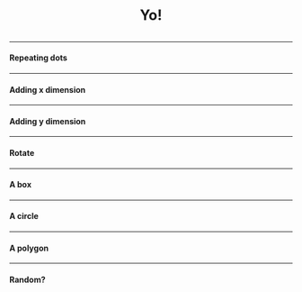 <div style="display:flex; justify-content: center; align-items: center; height: 85vh:">
<h2 >
<big>
Yo!
</big>
</h2>
</div>

---


#### Repeating dots
<div>
<f-slider-data :sliders="[
    { title: 'step', from: 0.1, to: 2, value: 0.5, float: true },
  ]">
  <f-scene slot-scope="sdata" width="1000" height="500">
    <f-repeat-grid :step="sdata.value[0]">
      <f-group slot-scope="rdata">
        <f-group>  
          <f-line
            :points="[
              { x: 0, y: 0 },
              { x: 0, y: 0 },
            ]" 
            :stroke-width="3"
          />
        <f-group>
      </f-group>
    </f-repeat-grid>
  </f-scene>
</f-slider-data>
</div>

---

#### Adding x dimension
<div>
<f-slider-data :sliders="[
    { title: 'step', from: 0.1, to: 2, value: 0.5, float: true },
    { title: 'x-shift', from: -3, to: 3, value: 0.02, float: true },
  ]">
  <f-scene slot-scope="sdata" width="1000" height="500">
    <f-repeat-grid :step="sdata.value[0]">
      <f-group slot-scope="rdata">
          <f-line
            :points="[
              { x: 0, y: 0 },
              { x: sdata.value[1], y: 0 },
            ]" 
            :stroke-width="3" 
          />
      </f-group>
    </f-repeat-grid>
  </f-scene>
</f-slider-data>
</div>

---

#### Adding y dimension
<div>
<f-slider-data :sliders="[
    { title: 'step', from: 0.1, to: 2, value: 0.5, float: true },
    { title: 'x-shift', from: -3, to: 3, value: 0, float: true },
    { title: 'y-shift', from: -3, to: 3, value: 0.02, float: true },
  ]">
  <f-scene slot-scope="sdata" width="1000" height="500">
    <f-repeat-grid :step="sdata.value[0]">
      <f-group slot-scope="rdata">
          <f-line
            :points="[
              { x: 0, y: 0 },
              { x: sdata.value[1], y: sdata.value[2] },
            ]" 
            :stroke-width="3" 
          />
      </f-group>
    </f-repeat-grid>
  </f-scene>
</f-slider-data>
</div>

---

#### Rotate
<div>
<f-slider-data :sliders="[
    { title: 'step', from: 0.1, to: 2, value: 0.5, float: true },
    { title: 'x-shift', from: -3, to: 3, value: 0, float: true },
    { title: 'y-shift', from: -3, to: 3, value: 0, float: true },
    { title: 'rotation', from: -180, to: 180, value: 0.001, float: true },
  ]">
  <f-scene slot-scope="sdata" width="1000" height="500">
    <f-repeat-grid :step="sdata.value[0]">
      <f-group slot-scope="rdata" :rotation="{z: sdata.value[3] }">
          <f-line
            :points="[
              { x: 0, y: 0 },
              { x: sdata.value[1], y: sdata.value[2] },
            ]" 
            :stroke-width="3" 
          />
      </f-group>
    </f-repeat-grid>
  </f-scene>
</f-slider-data>
</div>

---

#### A box
<div>
<f-slider-data :sliders="[
    { title: 'step', from: 0.1, to: 2, value: 0.5, float: true },
    { title: 'x-shift', from: -3, to: 3, value: 0, float: true },
    { title: 'y-shift', from: -3, to: 3, value: 0, float: true },
    { title: 'rotation', from: -180, to: 180, value:0, float: true },
  ]">
  <f-scene slot-scope="sdataB" width="1000" height="500">
    <f-repeat-grid :step="sdataB.value[0]">
      <f-group slot-scope="rdata" :rotation="{z: sdataB.value[3] }">
          <f-box
            :points="[
              { x: 0, y: 0 },
              { x: sdataB.value[1], y: sdataB.value[2] },
            ]" 
            :stroke-width="1" 
          />
      </f-group>
    </f-repeat-grid>
  </f-scene>
</f-slider-data>
</div>

---

#### A circle
<div>
<f-slider-data :sliders="[
    { title: 'step', from: 0.1, to: 2, value: 0.5, float: true },
    { title: 'radius', from: 0, to: 3, value: 1, float: true },
  ]">
  <f-scene slot-scope="sdataC" width="1000" height="500">
    <f-repeat-grid :step="sdataC.value[0]">
      <f-group slot-scope="rdata">
          <f-circle
            :stroke-width="1" 
            :r = "sdataC.value[1]"
          />
      </f-group>
    </f-repeat-grid>
  </f-scene>
</f-slider-data>
</div>

---

#### A polygon
<div>
<f-slider-data :sliders="[
    { title: 'step', from: 0.1, to: 2, value: 0.5, float: true },
    { title: 'rotation', from: -180, to: 180, value: 0, float: true },
    { title: 'radius', from: 0, to: 3, value: 1, float: true },
    { title: 'sides', from: 3, to: 8, value: 3, float: false },
    
  ]">
  <f-scene slot-scope="sdata" width="1000" height="500">
    <f-repeat-grid :step="sdata.value[0]">
      <f-group slot-scope="rdata">
          <f-regularpolygon
            :rotation="{ z: sdata.value[1] }"
            :count="sdata.value[3]"
            :stroke-width="1" 
            :r = "sdata.value[2]"
          />
      </f-group>
    </f-repeat-grid>
  </f-scene>
</f-slider-data>
</div>

---

#### Random?
<div>
<f-slider-data :sliders="[
    { title: 'step', from: 0.1, to: 2, value: 0.5, float: true },
    { title: 'x-shift', from: -3, to: 3, value: 0, float: true },
    { title: 'y-shift', from: -3, to: 3, value: 0, float: true },
    { title: 'rotation', from: -180, to: 180, value: 0, float: true },
    { title: 'randomness coeficent', from: -2, to: 2, value: 0, float: true },
  ]">
  <f-scene slot-scope="sdata" width="500" height="500">
    <f-repeat-grid :step="sdata.value[0]">
      <f-group slot-scope="rdata" :rotation="{x: sdata.value[3] * random(0, sdata.value[4], true) }">
          <f-line
            :points="[
              { x: 0, y: 0 },
              { x: sdata.value[1], y: sdata.value[2] },
            ]" 
            :stroke-width="3" 
          />
      </f-group>
    </f-repeat-grid>
  </f-scene>
</f-slider-data>
</div>

